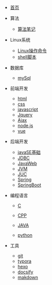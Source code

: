 * [首页](/README.md)
* 算法
	* [算法笔记](/algorithm/README.md)
* Linux系统
	* [Linux操作命令](#)
	* [shell脚本](#)
* 数据库

  * [mySql](/database/README.md)
* 前端开发
  * [html](#)
  * [css](#)
  * [javascript](/前端/javascript/README.md)
  * [Jquery](#)
  * [Ajax](#)
  * [node.js](#)
  * [vue](#)
* 后端开发

   * [javaSE基础](#)
   * [JDBC](#)
   * [JavaWeb](#)
   * [JVM](#)
   * [JUC](#)
   * [Spring](#)
   * [SpringBoot](#)
* 编程语言

   * [C](#)

    * [CPP](#)
    * [JAVA](/编程语言/Java/README.md)
    * [python](/language/python/pythonlearn.md)
* 工具
  * [git](/工具/Gitlearn.md)
  * [typora](#)
  * [hexo](#)
  * [docsify](/docsify/docsify.md)
  * [makdown](#)

